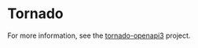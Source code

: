 # Tornado

For more information, see the [tornado-openapi3](https://github.com/correl/tornado-openapi3) project.
